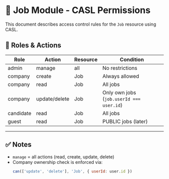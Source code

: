 # 📄 Job Module - CASL Permissions

This document describes access control rules for the `Job` resource using CASL.

## 🧠 Roles & Actions

| Role      | Action        | Resource | Condition                                |
|-----------|---------------|----------|------------------------------------------|
| admin     | manage        | all      | No restrictions                          |
| company   | create        | Job      | Always allowed                           |
| company   | read          | Job      | All jobs                                 |
| company   | update/delete | Job      | Only own jobs (`job.userId === user.id`) |
| candidate | read          | Job      | All jobs                                 |
| guest     | read          | Job      | PUBLIC jobs (later)                      |
---

## ✅ Notes

- `manage` = all actions (read, create, update, delete)
- Company ownership check is enforced via:  
  ```js
  can(['update', 'delete'], 'Job', { userId: user.id })
